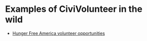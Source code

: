 # Examples of CiviVolunteer in the wild

* [Hunger Free America volunteer opportunities](https://www.hungervolunteer.org/civicrm/vol/#/volunteer/opportunities?project=250)
